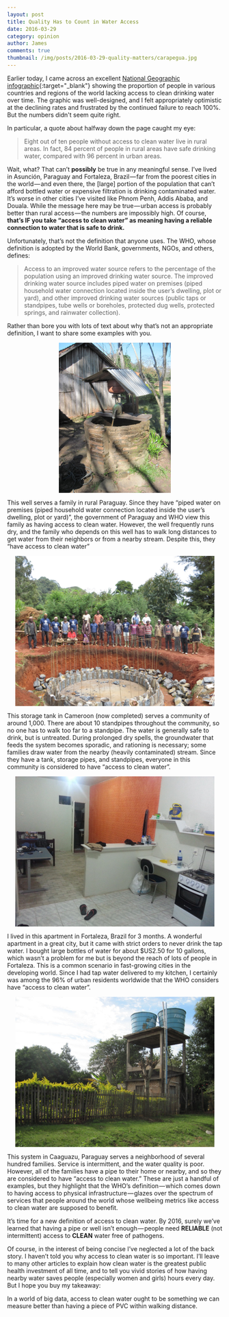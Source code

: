 ```yaml
---
layout: post
title: Quality Has to Count in Water Access
date: 2016-03-29
category: opinion
author: James
comments: true
thumbnail: /img/posts/2016-03-29-quality-matters/carapegua.jpg
---
```


Earlier today, I came across an excellent [National Geographic infographic](https://medium.com/r/?url=http%3A%2F%2Fwww.nationalgeographic.com%2Fclean-water-access-around-the-world%2F%23select%2FTOT%2Ftotal){:target="_blank"} showing the proportion of people in various countries and regions of the world lacking access to clean drinking water over time.
The graphic was well-designed, and I felt appropriately optimistic at the declining rates and frustrated by the continued failure to reach 100%.
But the numbers didn't seem quite right.
<!--more-->

In particular, a quote about halfway down the page caught my eye:

> Eight out of ten people without access to clean water live in rural areas.
In fact, 84 percent of people in rural areas have safe drinking water, compared with 96 percent in urban areas.

Wait, what? That can’t __possibly__ be true in any meaningful sense.
I’ve lived in Asunción, Paraguay and Fortaleza, Brazil — far from the poorest cities in the world — and even there, the [large] portion of the population that can’t afford bottled water or expensive filtration is drinking contaminated water.
It’s worse in other cities I’ve visited like Phnom Penh, Addis Ababa, and Douala.
While the message here may be true — urban access is probably better than rural access — the numbers are impossibly high.
Of course, __that’s IF you take “access to clean water” as meaning having a reliable connection to water that is safe to drink.__

Unfortunately, that’s not the definition that anyone uses. The WHO, whose definition is adopted by the World Bank, governments, NGOs, and others, defines:

> Access to an improved water source refers to the percentage of the population using an improved drinking water source.
The improved drinking water source includes piped water on premises (piped household water connection located inside the user’s dwelling, plot or yard), and other improved drinking water sources (public taps or standpipes, tube wells or boreholes, protected dug wells, protected springs, and rainwater collection).

Rather than bore you with lots of text about why that’s not an appropriate definition, I want to share some examples with you.
<p align="center">
  <img src="/img/posts/2016-03-29-quality-matters/mbocayaty.jpeg" alt="Paraguay" align="center" height="350">
</p>
This well serves a family in rural Paraguay.
Since they have “piped water on premises (piped household water connection located inside the user’s dwelling, plot or yard)”, the government of Paraguay and WHO view this family as having access to clean water.
However, the well frequently runs dry, and the family who depends on this well has to walk long distances to get water from their neighbors or from a nearby stream.
Despite this, they “have access to clean water”

<p align="center">
  <img src="/img/posts/2016-03-29-quality-matters/roh.jpeg" alt="Cameroon" align="center" height="350">
</p>
This storage tank in Cameroon (now completed) serves a community of around 1,000.
There are about 10 standpipes throughout the community, so no one has to walk too far to a standpipe.
The water is generally safe to drink, but is untreated.
During prolonged dry spells, the groundwater that feeds the system becomes sporadic, and rationing is necessary; some families draw water from the nearby (heavily contaminated) stream.
Since they have a tank, storage pipes, and standpipes, everyone in this community is considered to have “access to clean water”.

<p align="center">
  <img src="/img/posts/2016-03-29-quality-matters/fortaleza.jpeg" alt="Brasil" align="center" height="350">
</p>
I lived in this apartment in Fortaleza, Brazil for 3 months.
 A wonderful apartment in a great city, but it came with strict orders to never drink the tap water.
 I bought large bottles of water for about $US2.50 for 10 gallons, which wasn’t a problem for me but is beyond the reach of lots of people in Fortaleza.
This is a common scenario in fast-growing cities in the developing world.
Since I had tap water delivered to my kitchen, I certainly was among the 96% of urban residents worldwide that the WHO considers have “access to clean water”.

<p align="center">
  <img src="/img/posts/2016-03-29-quality-matters/caaguazu.jpeg" alt="Paraguay" align="center" height="350">
</p>
This system in Caaguazu, Paraguay serves a neighborhood of several hundred families.
Service is intermittent, and the water quality is poor.
However, all of the families have a pipe to their home or nearby, and so they are considered to have “access to clean water.”
These are just a handful of examples, but they highlight that the WHO’s definition — which comes down to having access to physical infrastructure — glazes over the spectrum of services that people around the world whose wellbeing metrics like access to clean water are supposed to benefit.

It’s time for a new definition of access to clean water.
By 2016, surely we’ve learned that having a pipe or well isn’t enough — people need __RELIABLE__ (not intermittent) access to __CLEAN__ water free of pathogens.

Of course, in the interest of being concise I’ve neglected a lot of the back story. I haven’t told you why access to clean water is so important. I’ll leave to many other articles to explain how clean water is the greatest public health investment of all time, and to tell you vivid stories of how having nearby water saves people (especially women and girls) hours every day. But I hope you buy my takeaway:

In a world of big data, access to clean water ought to be something we can measure better than having a piece of PVC within walking distance.
